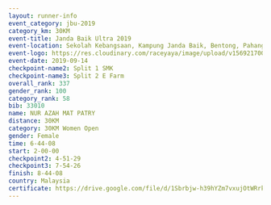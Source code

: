 ```yaml
---
layout: runner-info 
event_category: jbu-2019 
category_km: 30KM 
event-title: Janda Baik Ultra 2019  
event-location: Sekolah Kebangsaan, Kampung Janda Baik, Bentong, Pahang, Malaysia 
event-logo: https://res.cloudinary.com/raceyaya/image/upload/v1569217009/logo/janda-baik_vch1pc.jpg 
event-date: 2019-09-14 
checkpoint-name2: Split 1 SMK 
checkpoint-name3: Split 2 E Farm 
overall_rank: 337
gender_rank: 100
category_rank: 58
bib: 33010
name: NUR AZAH MAT PATRY
distance: 30KM
category: 30KM Women Open
gender: Female
time: 6-44-08
start: 2-00-00
checkpoint2: 4-51-29
checkpoint3: 7-54-26
finish: 8-44-08
country: Malaysia
certificate: https://drive.google.com/file/d/1Sbrbjw-h39hYZm7vxujOtWRrkK_L2JZ0/view?usp=sharing
---
```

